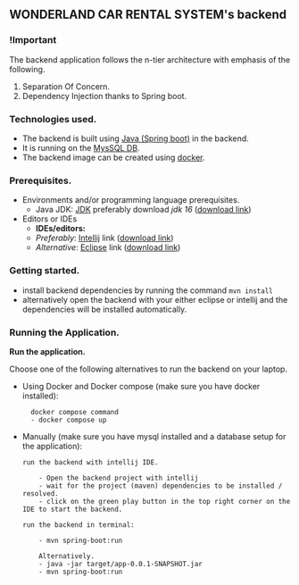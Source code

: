 ## WONDERLAND CAR RENTAL SYSTEM's backend

### !Important

The backend application follows the n-tier architecture with emphasis of the following.
1. Separation Of Concern.
2. Dependency Injection thanks to Spring boot.

### Technologies used.

- The backend is built using [Java (Spring boot)](https://spring.io/projects/spring-boot) in the backend.
- It is running on the [MysSQL DB](https://www.mysql.com/).
- The backend image can be created using [docker](https://www.docker.com/).

### Prerequisites.

- Environments and/or programming language prerequisites.
    - Java JDK: [JDK](https://www.oracle.com/java/technologies/downloads/) preferably download _jdk
      16_ ([download link](https://www.oracle.com/java/technologies/downloads/))
- Editors or IDEs
    - **IDEs/editors:**
    - _Preferably_: [Intellij](https://www.jetbrains.com/idea/download/)
      link ([download link](https://www.jetbrains.com/idea/))
    - _Alternative_: [Eclipse](https://www.eclipse.org/downloads/)
      link ([download link](https://www.eclipse.org/downloads/))

### Getting started.

- install backend dependencies by running the command `mvn install`
- alternatively open the backend with your either eclipse or intellij and the dependencies will be installed
  automatically.

### Running the Application.

**Run the application.**

Choose one of the following alternatives to run the backend on your laptop.

- Using Docker and Docker compose (make sure you have docker installed):
    ````
      docker compose command
      - docker compose up
    ````

- Manually (make sure you have mysql installed and a database setup for the application):
    ````
    run the backend with intellij IDE.
  
        - Open the backend project with intellij
        - wait for the project (maven) dependencies to be installed / resolved.
        - click on the green play button in the top right corner on the IDE to start the backend.
  
    run the backend in terminal:
  
        - mvn spring-boot:run
  
        Alternatively.
        - java -jar target/app-0.0.1-SNAPSHOT.jar
        - mvn spring-boot:run
    ````
